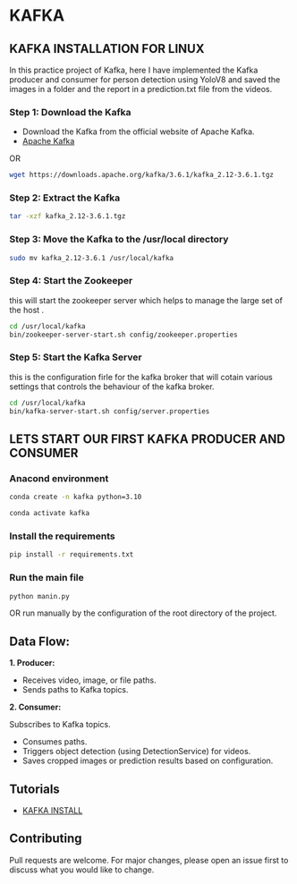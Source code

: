 # KAFKA

## KAFKA INSTALLATION FOR LINUX

In this practice project of Kafka, here I have implemented the Kafka producer and consumer for person detection using
YoloV8 and saved the images in a folder and the report in a prediction.txt file from the videos.

### Step 1: Download the Kafka

- Download the Kafka from the official website of Apache Kafka.
- [Apache Kafka](https://kafka.apache.org/downloads)

OR

```bash
wget https://downloads.apache.org/kafka/3.6.1/kafka_2.12-3.6.1.tgz
```

### Step 2: Extract the Kafka

```bash
tar -xzf kafka_2.12-3.6.1.tgz
```

### Step 3: Move the Kafka to the /usr/local directory

```bash
sudo mv kafka_2.12-3.6.1 /usr/local/kafka
```

### Step 4: Start the Zookeeper

this will start the zookeeper server which helps to manage the large set of the host .

```bash
cd /usr/local/kafka
bin/zookeeper-server-start.sh config/zookeeper.properties
```

### Step 5: Start the Kafka Server

this is the configuration firle for the kafka broker that will cotain various settings that controls the behaviour of
the kafka broker.

```bash
cd /usr/local/kafka
bin/kafka-server-start.sh config/server.properties
```

## LETS START OUR FIRST KAFKA PRODUCER AND CONSUMER

### Anacond environment
```bash
conda create -n kafka python=3.10
```

```bash
conda activate kafka
```
### Install the requirements

```bash
pip install -r requirements.txt
```
### Run the main file
```bash
python manin.py
```

OR
run manually by the configuration of the root directory of the project.

## Data Flow:

**1. Producer:**

- Receives video, image, or file paths.
- Sends paths to Kafka topics.

**2. Consumer:**

Subscribes to Kafka topics.

- Consumes paths.
- Triggers object detection (using DetectionService) for videos.
- Saves cropped images or prediction results based on configuration.

## Tutorials

- [KAFKA INSTALL](https://www.digitalocean.com/community/tutorials/how-to-install-apache-kafka-on-ubuntu-20-04)

## Contributing

Pull requests are welcome. For major changes, please open an issue first to discuss what you would like to change.



